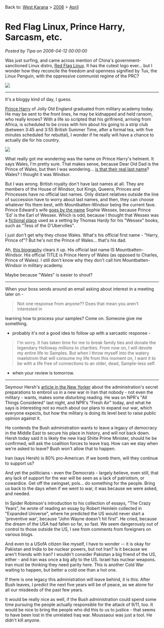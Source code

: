 Back to: [West Karana](/posts/westkarana.md) > [2006](/posts/2006/westkarana.md) > [April](./westkarana.md)
# Red Flag Linux, Prince Harry, Sarcasm, etc.

*Posted by Tipa on 2006-04-12 00:00:00*

Was just surfing, and came across mention of China's government-sanctioned Linux distro, [Red Flag Linux](http://en.wikipedia.org/wiki/Red_Flag_Linux). It has the cutest logo ever... but I wonder how they reconcile the freedom and openness signified by Tux, the Linux Penguin, with the oppressive communist regime of the PRC?

![](http://upload.wikimedia.org/wikipedia/en/b/b8/Red_Flag_Linux_logo.png)

---

It's a bloggy kind of day, I guess.

[Prince Harry](http://www.cnn.com/2006/WORLD/europe/04/12/uk.harry/index.html) of Jolly Old England graduated from military academy today. He may be sent to the front lines, he may be kidnapped and held ransom, who really knows? With a life so scripted that his girlfriend, arriving from Africa, is scheduled to be cross with him about his going to a strip club (between 3:45 and 3:55 British Summer Time, after a formal tea, with five minutes scheduled for rebuttal), I wonder if he really will have a chance to actually die for his country.

![](http://i.a.cnn.net/cnn/2006/WORLD/europe/04/12/uk.harry/story.harry3.ap.jpg)

What really got me wondering was the name on Prince Harry's helment. It says Wales, I'm pretty sure. That makes sense, because Dear Old Dad is the Prince of Wales, but then I was wondering... [is that their real last name](http://experts.about.com/q/Miscellaneous-885/Prince-Charles.htm)? Wales? I thought it was Windsor.

But I was wrong. British royalty don't have last names at all. They are members of the House of Windsor, but Kings, Queens, Princes and Princesses have no official last names. Only distant relatives outside the line of succession have to worry about last names, and then, they can choose whatever fits them best, with Mountbatten-Windsor being the current fave. Prince Edward's wife [goes by the name](http://www.royalty.nu/Europe/England/Windsor/) Sophie Wessex, because Prince 'Ed' is the Earl of Wessex. Which is odd, because I thought that Wessex was a [fictional place](http://www.st-andrews.ac.uk/~bp10/wessex/evolution/letters/windle96.shtml) used as a setting by Thomas Hardy for his "Wessex" books, such as "Tess of the D'Ubervilles".

I just don't get why they chose Wales. What's his official first name - "Harry, Prince of"? But he's not the Prince of Wales... that's his dad.

Ah, [this biography](http://www.answers.com/topic/prince-harry) clears it up. His official last name IS Mountbatten-Windsor. His official TITLE is Prince Henry of Wales (as opposed to Charles, Prince of Wales). I still don't know why they don't call him Mountbatten-Windsor in military academy.

Maybe because "Wales" is easier to shout?

---

When your boss sends around an email asking about interest in a meeting later on -

> Not one response from anyone?? Does that mean you aren't interested in

learning how to process your samples? Come on. Someone give me something.


- probably it's not a good idea to follow up with a sarcastic response -

> I'm sorry. It has taken time for me to break family ties and donate the legendary Holloway millions to charities. From now on, I will devote my entire life to Samples. But when I throw myself into the watery maelstrom that will consume my life from this moment on, I want it to be with a life free of connections to an older, dead, Sample-less self.


- when your review is tomorrow.

----

Seymour Hersh's [article in the New Yorker](http://www.newyorker.com/fact/content/articles/060417fa_fact) about the administration's secret preparations to embroil us in a new war in Iran that nobody - not even the military - wants, makes some disturbing reading. He was on NPR's "All Things Considered" last night, and NPR's "Fresh Air" today, and what he says is interesting not so much about our plans to expand our war, which everyone expects, but how the military is doing its level best to raise public opinion against it.

He contends the Bush administration wants to leave a legacy of democracy in the Middle East to secure his place in history, and will not back down. Hersh today said it is likely the new Iraqi Shiite Prime Minister, should he be confirmed, will ask the coalition forces to leave Iraq. How can we stay when we're asked to leave? Bush won't allow that to happen.

Iran (says Hersh) is 80% pro-American. If we bomb them, will they continue to support us?

And yet the politicians - even the Democrats - largely believe, even still, that any lack of support for the war will be seen as a lack of patriotism, or cowardice. Get off the swingset, pols... do something for the people. Bring us back to the days when if we went to war, it was because we were asked, and needed.

In Spider Robinson's introduction to his collection of essays, "The Crazy Years", he wrote of reading an essay by Robert Heinlein collected in "Expanded Universe", where he predicted the US would never start a 'preventive war', because "John Wayne doesn't hit first". He cried, because the dream of the USA had fallen so far, so fast. We seem dangerously out of control to those outside the US, I see from comments from foreigners on various blogs.

And even to a USofA citizen like myself, I have to wonder -- it is okay for Pakistan and India to be nuclear powers, but not Iran? Is it because we aren't friends with Iran? I wouldn't consider Pakistan a big friend of the US, either - and Iran was once a big ally to the US. Israel has nuclear weapons. Iran must be thinking they need parity here. This is another Cold War waiting to happen, but better a cold one than a hot one.

If there is one legacy this administration will leave behind, it is this: After Bush leaves, I predict the next five years will be of peace, as we atone for all our misdeeds of the past few years.

It would be really nice as well, if the Bush administration could spend some time pursuing the people actually responsible for the attack of 9/11, too. It would be nice to bring the people who did this to us to justice - that seems to have been lost in the unrelated Iraq war. Moussaoui was just a tool. He didn't kill anyone.
